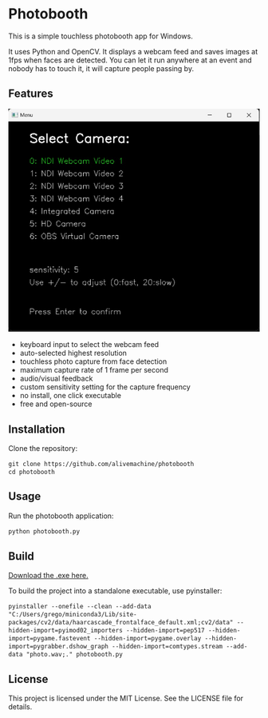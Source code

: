 # Photobooth

This is a simple touchless photobooth app for Windows. 

It uses Python and OpenCV. It displays a webcam feed and saves images at 1fps when faces are detected. You can let it run anywhere at an event and nobody has to touch it, it will capture people passing by.

## Features

![](Screenshot%202024-07-15%20231906.jpg?raw=true)


- keyboard input to select the webcam feed
- auto-selected highest resolution 
- touchless photo capture from face detection
- maximum capture rate of 1 frame per second
- audio/visual feedback
- custom sensitivity setting for the capture frequency
- no install, one click executable
- free and open-source

## Installation

Clone the repository:
```
git clone https://github.com/alivemachine/photobooth
cd photobooth
```

## Usage

Run the photobooth application:
```sh
python photobooth.py
```

## Build

[Download the .exe here.](https://drive.google.com/file/d/1b2whv1LhDmlmkEVGTnO1spwc0Aavyu2q/view?usp=drive_link)

To build the project into a standalone executable, use pyinstaller:
```
pyinstaller --onefile --clean --add-data "C:/Users/grego/miniconda3/Lib/site-packages/cv2/data/haarcascade_frontalface_default.xml;cv2/data" --hidden-import=pyimod02_importers --hidden-import=pep517 --hidden-import=pygame.fastevent --hidden-import=pygame.overlay --hidden-import=pygrabber.dshow_graph --hidden-import=comtypes.stream --add-data "photo.wav;." photobooth.py
```



## License
This project is licensed under the MIT License. See the LICENSE file for details.

```
